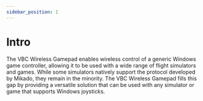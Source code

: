 ```yaml
---
sidebar_position: 1
---
```


# Intro

The VBC Wireless Gamepad enables wireless control of a generic Windows game controller, allowing it to be used with a wide range of flight simulators and games. While some simulators natively support the protocol developed by Mikado, they remain in the minority. The VBC Wireless Gamepad fills this gap by providing a versatile solution that can be used with any simulator or game that supports Windows joysticks.
